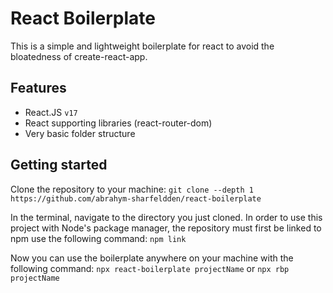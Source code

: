 # React Boilerplate

This is a simple and lightweight boilerplate for react to avoid the bloatedness of create-react-app.

## Features

-   React.JS `v17`
-   React supporting libraries (react-router-dom)
-   Very basic folder structure

## Getting started

Clone the repository to your machine:
```git clone --depth 1 https://github.com/abrahym-sharfeldden/react-boilerplate```

In the terminal, navigate to the directory you just cloned. In order to use this project with Node's package manager, the repository must first be linked to npm use the following command:
```npm link```

Now you can use the boilerplate anywhere on your machine with the following command:
```npx react-boilerplate projectName```
or
```npx rbp projectName```
